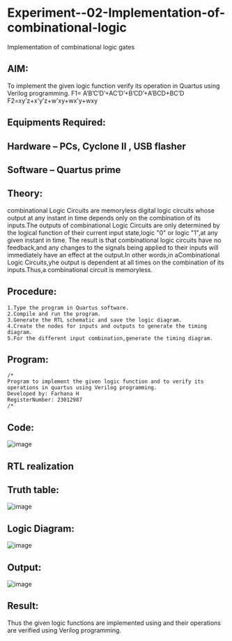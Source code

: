 # Experiment--02-Implementation-of-combinational-logic
Implementation of combinational logic gates
 
## AIM:
To implement the given logic function verify its operation in Quartus using Verilog programming.
 F1= A’B’C’D’+AC’D’+B’CD’+A’BCD+BC’D
F2=xy’z+x’y’z+w’xy+wx’y+wxy
 
 
 
## Equipments Required:
## Hardware – PCs, Cyclone II , USB flasher
## Software – Quartus prime


## Theory:
combinational Logic Circuits are memoryless digital logic circuits whose output at any instant in time depends only on the combination of its inputs.The outputs of combinational Logic Circuits are only determined by the logical function of their current input state,logic "0" or logic "1",at any given instant in time.
The result is that combinational logic circuits have no feedback,and any changes to the signals being applied to their inputs will immediately have an effect at the output.In other words,in aCombinational Logic Circuits,yhe output is dependent at all times on the combination of its inputs.Thus,a combinational circuit is memoryless.
 ## Procedure:
 ```
 1.Type the program in Quartus software.
 2.Compile and run the program.
 3.Generate the RTL schematic and save the logic diagram.
 4.Create the nodes for inputs and outputs to generate the timing diagram.
 5.For the different input combination,generate the timing diagram.
```
## Program:
```
/*
Program to implement the given logic function and to verify its operations in quartus using Verilog programming.
Developed by: Farhana H
RegisterNumber: 23012987
/*
```
## Code:
![image](https://github.com/syedfayaz3105/Experiment--02-Implementation-of-combinational-logic-/assets/147144126/5bd2eb58-16b6-4195-b416-f1040244cef9)

## RTL realization
## Truth table:
![image](https://github.com/syedfayaz3105/Experiment--02-Implementation-of-combinational-logic-/assets/147144126/9a8554de-8285-419d-b1c4-7fc60f1d1701)
## Logic Diagram:
![image](https://github.com/syedfayaz3105/Experiment--02-Implementation-of-combinational-logic-/assets/147144126/113782ee-8e61-444e-9014-72ab557600ef)
## Output:
![image](https://github.com/syedfayaz3105/Experiment--02-Implementation-of-combinational-logic-/assets/147144126/a0aba158-3371-45cb-a0ce-649ec951e300)
## Result:
Thus the given logic functions are implemented using  and their operations are verified using Verilog programming.
